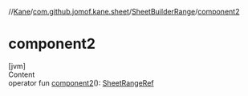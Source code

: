 //[Kane](../../index.md)/[com.github.jomof.kane.sheet](../index.md)/[SheetBuilderRange](index.md)/[component2](component2.md)



# component2  
[jvm]  
Content  
operator fun [component2](component2.md)(): [SheetRangeRef](../../com.github.jomof.kane/-sheet-range-ref/index.md)  



